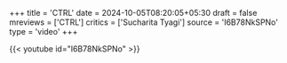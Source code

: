+++
title = 'CTRL'
date = 2024-10-05T08:20:05+05:30
draft = false
mreviews = ['CTRL']
critics = ['Sucharita Tyagi']
source = 'I6B78NkSPNo'
type = 'video'
+++

{{< youtube id="I6B78NkSPNo" >}}
